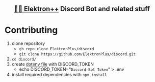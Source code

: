 <div align="center">
  <h2><a href="https://github.com/ElektronPlus">🐱‍💻 Elektron++</a> Discord Bot and related stuff</h2>
</div>

# Contributing
1. clone repository
    - `gh repo clone ElektronPlus/discord`
    - `git clone https://github.com/ElektronPlus/discord.git`
2. `cd discord/`
3. create [dotenv file](https://www.npmjs.com/package/dotenv) with DISCORD_TOKEN
    - echo DISCORD_TOKEN="`Discord Bot Token`" > .env
4. install required dependencies with `npm install`
